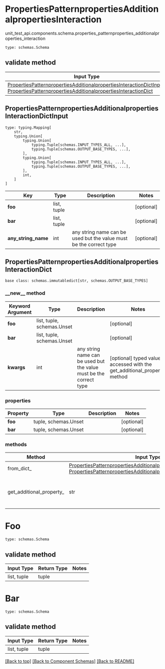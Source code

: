# PropertiesPatternpropertiesAdditionalpropertiesInteraction
unit_test_api.components.schema.properties_patternproperties_additionalproperties_interaction
```
type: schemas.Schema
```

## validate method
Input Type | Return Type | Notes
------------ | ------------- | -------------
[PropertiesPatternpropertiesAdditionalpropertiesInteractionDictInput](#propertiespatternpropertiesadditionalpropertiesinteractiondictinput), [PropertiesPatternpropertiesAdditionalpropertiesInteractionDict](#propertiespatternpropertiesadditionalpropertiesinteractiondict) | [PropertiesPatternpropertiesAdditionalpropertiesInteractionDict](#propertiespatternpropertiesadditionalpropertiesinteractiondict) |

## PropertiesPatternpropertiesAdditionalpropertiesInteractionDictInput
```
type: typing.Mapping[
    str,
    typing.Union[
        typing.Union[
            typing.Tuple[schemas.INPUT_TYPES_ALL, ...],
            typing.Tuple[schemas.OUTPUT_BASE_TYPES, ...],
        ],
        typing.Union[
            typing.Tuple[schemas.INPUT_TYPES_ALL, ...],
            typing.Tuple[schemas.OUTPUT_BASE_TYPES, ...],
        ],
        int,
    ]
]
```
Key | Type |  Description | Notes
------------ | ------------- | ------------- | -------------
**foo** | list, tuple |  | [optional]
**bar** | list, tuple |  | [optional]
**any_string_name** | int | any string name can be used but the value must be the correct type | [optional]

## PropertiesPatternpropertiesAdditionalpropertiesInteractionDict
```
base class: schemas.immutabledict[str, schemas.OUTPUT_BASE_TYPES]

```
### &lowbar;&lowbar;new&lowbar;&lowbar; method
Keyword Argument | Type | Description | Notes
---------------- | ---- | ----------- | -----
**foo** | list, tuple, schemas.Unset |  | [optional]
**bar** | list, tuple, schemas.Unset |  | [optional]
**kwargs** | int | any string name can be used but the value must be the correct type | [optional] typed value is accessed with the get_additional_property_ method

### properties
Property | Type | Description | Notes
-------- | ---- | ----------- | -----
**foo** | tuple, schemas.Unset |  | [optional]
**bar** | tuple, schemas.Unset |  | [optional]

### methods
Method | Input Type | Return Type | Notes
------ | ---------- | ----------- | ------
from_dict_ | [PropertiesPatternpropertiesAdditionalpropertiesInteractionDictInput](#propertiespatternpropertiesadditionalpropertiesinteractiondictinput), [PropertiesPatternpropertiesAdditionalpropertiesInteractionDict](#propertiespatternpropertiesadditionalpropertiesinteractiondict) | [PropertiesPatternpropertiesAdditionalpropertiesInteractionDict](#propertiespatternpropertiesadditionalpropertiesinteractiondict) | a constructor
get_additional_property_ | str | int, schemas.Unset | provides type safety for additional properties

# Foo
```
type: schemas.Schema
```

## validate method
Input Type | Return Type | Notes
------------ | ------------- | -------------
list, tuple | tuple |

# Bar
```
type: schemas.Schema
```

## validate method
Input Type | Return Type | Notes
------------ | ------------- | -------------
list, tuple | tuple |

[[Back to top]](#top) [[Back to Component Schemas]](../../../README.md#Component-Schemas) [[Back to README]](../../../README.md)
